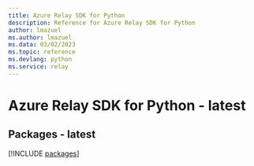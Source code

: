 ```yaml
---
title: Azure Relay SDK for Python
description: Reference for Azure Relay SDK for Python
author: lmazuel
ms.author: lmazuel
ms.data: 03/02/2023
ms.topic: reference
ms.devlang: python
ms.service: relay
---
```

# Azure Relay SDK for Python - latest
## Packages - latest
[!INCLUDE [packages](relay-index.md)]
